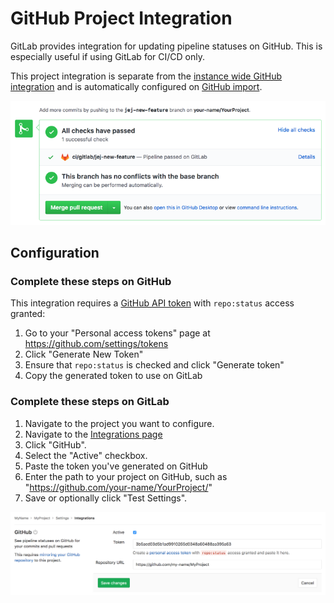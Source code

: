 # GitHub Project Integration

GitLab provides integration for updating pipeline statuses on GitHub. This is especially useful if using GitLab for CI/CD only.

This project integration is separate from the [instance wide GitHub integration][gh-integration] and is automatically configured on [GitHub import][gh-import].

![Pipeline status update on GitHub](img/github_status_check_pipeline_update.png)

## Configuration

### Complete these steps on GitHub

This integration requires a [GitHub API token](https://github.com/settings/tokens) with `repo:status` access granted:

1. Go to your "Personal access tokens" page at https://github.com/settings/tokens
1. Click "Generate New Token"
1. Ensure that `repo:status` is checked and click "Generate token"
1. Copy the generated token to use on GitLab


### Complete these steps on GitLab

1. Navigate to the project you want to configure.
1. Navigate to the [Integrations page](project_services.md#accessing-the-project-services)
1. Click "GitHub".
1. Select the "Active" checkbox.
1. Paste the token you've generated on GitHub
1. Enter the path to your project on GitHub, such as "https://github.com/your-name/YourProject/"
1. Save or optionally click "Test Settings".

![Configure GitHub Project Integration](img/github_configuration.png)

[gh-import]: ../import/github.md#mirroring
[gh-integration]: ../../../integration/github.md

